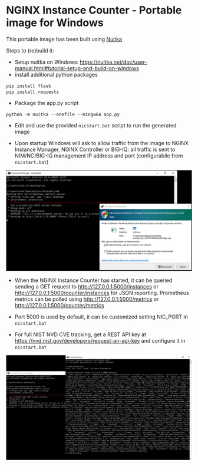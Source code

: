 # NGINX Instance Counter - Portable image for Windows

This portable image has been built using [Nuitka](https://nuitka.net/)

Steps to (re)build it:

- Setup nuitka on Windows: https://nuitka.net/doc/user-manual.html#tutorial-setup-and-build-on-windows
- install additional python packages

```
pip install flask
pip install requests
```

- Package the app.py script

```
python -m nuitka --onefile --mingw64 app.py
```

- Edit and use the provided `nicstart.bat` script to run the generated image

- Upon startup Windows will ask to allow traffic from the image to NGINX Instance Manager, NGINX Controller or BIG-IQ: all traffic is sent to NIM/NC/BIG-IQ management IP address and port (configurabile from `nicstart.bat`)

<img src="/images/portable-windows.1.jpg"/>

- When the NGINX Instance Counter has started, it can be queried sending a GET request to http://127.0.0.1:5000/instances or http://127.0.0.1:5000/counter/instances for JSON reporting. Prometheus metrics can be polled using http://127.0.0.1:5000/metrics or http://127.0.0.1:5000/counter/metrics

- Port 5000 is used by default, it can be customized setting NIC_PORT in `nicstart.bat`
- For full NIST NVD CVE tracking, get a REST API key at https://nvd.nist.gov/developers/request-an-api-key and configure it in `nicstart.bat`

<img src="/images/portable-windows.2.jpg"/>

